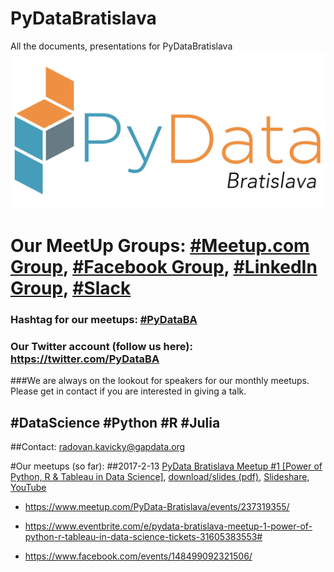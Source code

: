 # PyDataBratislava
All the documents, presentations for PyDataBratislava
![PyDataBratislava](https://github.com/GapData/PyDataBratislava/blob/master/PyDataLogoBratislava.png)
# Our MeetUp Groups: [#Meetup.com Group](https://www.meetup.com/PyData-Bratislava/), [#Facebook Group](https://www.facebook.com/groups/1813599648877946/), [#LinkedIn Group](https://www.linkedin.com/groups/13506080), [#Slack](https://gapdata.slack.com/messages/py-data/)

### Hashtag for our meetups: [#PyDataBA](https://twitter.com/search?f=tweets&vertical=default&q=%23PyDataBA) 
### Our Twitter account (follow us here): https://twitter.com/PyDataBA

###We are always on the lookout for speakers for our monthly meetups. Please get in contact if you are interested in giving a talk. 
## #DataScience #Python #R #Julia

##Contact: radovan.kavicky@gapdata.org

#Our meetups (so far):
##2017-2-13 [PyData Bratislava Meetup #1 [Power of Python, R & Tableau in Data Science]](https://github.com/GapData/PyDataBratislava/tree/master/2017_2_13_PyDataBratislava_MeetUp1), [download/slides (pdf)](https://github.com/GapData/PyDataBratislava/blob/master/2017_2_13_PyDataBratislava_MeetUp1/pydata2017_PyRTab_datascience_final.pdf), [Slideshare](https://www.slideshare.net/radovan.kavicky/power-of-python-r-tableau-in-data-science-radovan-kavick-pydata-bratislava-meetup-1), [YouTube](https://www.youtube.com/watch?v=XYpKpmapqjI)

* https://www.meetup.com/PyData-Bratislava/events/237319355/

* https://www.eventbrite.com/e/pydata-bratislava-meetup-1-power-of-python-r-tableau-in-data-science-tickets-31605383553#

* https://www.facebook.com/events/148499092321506/
